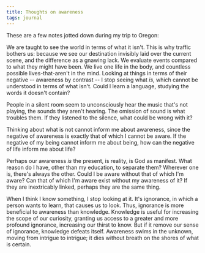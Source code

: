 ```yaml
---
title: Thoughts on awareness
tags: journal
---
```


These are a few notes jotted down during my trip to Oregon:

We are taught to see the world in terms of what it isn't.  This is why
traffic bothers us: because we see our destination invisibly laid over
the current scene, and the difference as a gnawing lack.  We evaluate
events compared to what they might have been.  We live one life in the
body, and countless possible lives-that-aren't in the mind.  Looking at
things in terms of their negative -- awareness by contrast -- I stop
seeing what *is*, which cannot be understood in terms of what isn't.
Could I learn a language, studying the words it doesn't contain?

People in a silent room seem to unconsciously hear the music that's not
playing, the sounds they aren't hearing.  The omission of sound is what
troubles them.  If they listened to the silence, what could be wrong
with it?

Thinking about what is not cannot inform me about awareness, since the
negative of awareness is exactly that of which I cannot be aware.  If
the negative of my being cannot inform me about being, how can the
negative of life inform me about life?

Perhaps our awareness *is* the present, is reality, is God as manifest.
What reason do I have, other than my education, to separate them?
Wherever one is, there's always the other.  Could I be aware without
that of which I'm aware?  Can that of which I'm aware exist without my
awareness of it?  If they are inextricably linked, perhaps they are the
same thing.

When I think I know something, I stop looking at it.  It's ignorance, in
which a person wants to learn, that causes us to look.  Thus, ignorance
is more beneficial to awareness than knowledge.  Knowledge is useful for
increasing the scope of our curiosity, granting us access to a greater
and more profound ignorance, increasing our thirst to know.  But if it
remove our sense of ignorance, knowledge defeats itself.  Awareness
swims in the unknown, moving from intrigue to intrigue; it dies without
breath on the shores of what is certain.


